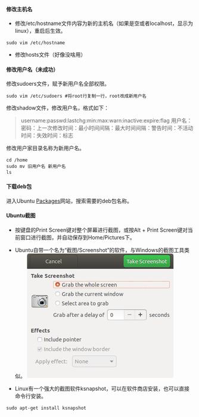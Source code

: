 #### 修改主机名
* 修改/etc/hostname文件内容为新的主机名（如果是空或者localhost，显示为linux），重启后生效。
```shell
sudo vim /etc/hostname
```

* 修改hosts文件（好像没啥用）

#### 修改用户名（未成功）
  修改sudoers文件，赋予新用户名全部权限。
```shell
sudo vim /etc/sudoers #将root行复制一行，root改成新用户名
```

  修改shadow文件，修改用户名，格式如下：
> username:passwd:lastchg:min:max:warn:inactive:expire:flag
> 用户名：密码：上一次修改时间：最小时间间隔：最大时间间隔：警告时间：不活动时间：失效时间：标志

  修改用户家目录名称为新用户名。
```shell
cd /home
sudo mv 旧用户名 新用户名
ls
```


#### 下载deb包
  进入Ubuntu [Packages](https://packages.ubuntu.com/)网站，搜索需要的deb包名称。

#### Ubuntu截图
* 按键盘的Print Screen键对整个屏幕进行截图，或按Alt + Print Screen键对当前窗口进行截图，并自动保存到Home/Pictures下。

* Ubuntu自带一个名为“截图/Screenshot”的软件，与Windows的截图工具类似。
![Screenshot](pic/Screenshot.png)

* Linux有一个强大的截图软件ksnapshot，可以在软件商店安装，也可以直接命令行安装。
```shell
sudo apt-get install ksnapshot
```